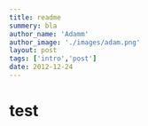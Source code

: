 ```yaml
---
title: readme
summery: bla
author_name: 'Adamm'
author_image: './images/adam.png'
layout: post
tags: ['intro','post']
date: 2012-12-24
---
```


# test
